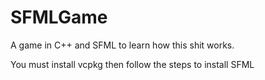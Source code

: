 # SFMLGame
A game in C++ and SFML to learn how this shit works.

You must install vcpkg then follow the steps to install SFML